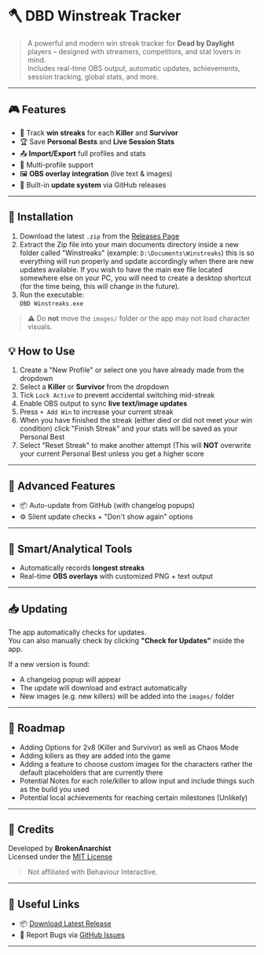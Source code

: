 # 🪓 DBD Winstreak Tracker

> A powerful and modern win streak tracker for **Dead by Daylight** players – designed with streamers, competitors, and stat lovers in mind.  
> Includes real-time OBS output, automatic updates, achievements, session tracking, global stats, and more.

---

## 🎮 Features

- 🎯 Track **win streaks** for each **Killer** and **Survivor**
- 🏆 Save **Personal Bests** and **Live Session Stats**
- 📤 **Import/Export** full profiles and stats
- 🔁 Multi-profile support
- 🖼️ **OBS overlay integration** (live text & images)
- 🧩 Built-in **update system** via GitHub releases

---

## 🚀 Installation

1. Download the latest `.zip` from the [Releases Page](https://github.com/BrokenAnarchist/DBD-Winstreak-Tracker/releases)
2. Extract the Zip file into your main documents directory inside a new folder called "Winstreaks" (example: `D:\Documents\Winstreaks`) this is so everything will run properly and update accordingly when there are new updates available. If you wish to have the main exe file located somewhere else on your PC, you will need to create a desktop shortcut (for the time being, this will change in the future).
3. Run the executable:  
   `DBD Winstreaks.exe`

> ⚠️ Do **not** move the `images/` folder or the app may not load character visuals.

## 💡 How to Use

1. Create a "New Profile" or select one you have already made from the dropdown
2. Select a **Killer** or **Survivor** from the dropdown
3. Tick `Lock Active` to prevent accidental switching mid-streak
4. Enable OBS output to sync **live text/image updates**
5. Press `+ Add Win` to increase your current streak
6. When you have finished the streak (either died or did not meet your win condition) click "Finish Streak" and your stats will be saved as your Personal Best
7. Select "Reset Streak" to make another attempt (This will **NOT** overwrite your current Personal Best unless you get a higher score

---

## 🧩 Advanced Features

- 📦 Auto-update from GitHub (with changelog popups)
- ⚙️ Silent update checks + "Don't show again" options

---

## 🧠 Smart/Analytical Tools

- Automatically records **longest streaks**
- Real-time **OBS overlays** with customized PNG + text output

---

## 📥 Updating

The app automatically checks for updates.  
You can also manually check by clicking **"Check for Updates"** inside the app.

If a new version is found:
- A changelog popup will appear
- The update will download and extract automatically
- New images (e.g. new killers) will be added into the `images/` folder

---

## 🔮 Roadmap

- Adding Options for 2v8 (Killer and Survivor) as well as Chaos Mode
- Adding killers as they are added into the game
- Adding a feature to choose custom images for the characters rather the default placeholders that are currently there
- Potential Notes for each role/killer to allow input and include things such as the build you used
- Potential local achievements for reaching certain milestones (Unlikely)

---

## 🙌 Credits

Developed by **BrokenAnarchist**  
Licensed under the [MIT License](LICENSE)

> Not affiliated with Behaviour Interactive.

---

## 🔗 Useful Links

- 📦 [Download Latest Release](https://github.com/BrokenAnarchist/DBD-Winstreak-Tracker/releases/latest)
- 🐞 Report Bugs via [GitHub Issues](https://github.com/BrokenAnarchist/DBD-Winstreak-Tracker/issues)

---
